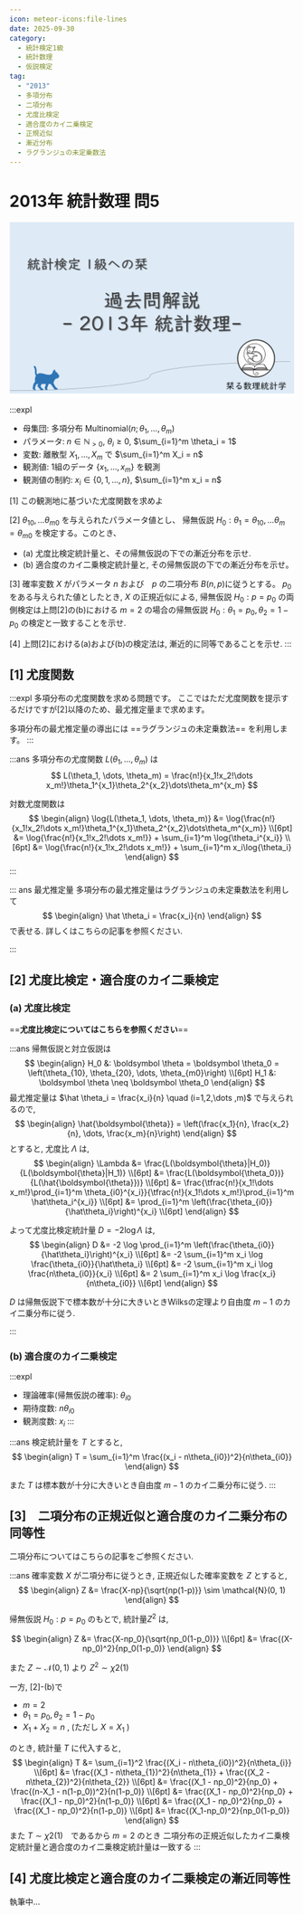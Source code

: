 ```yaml
---
icon: meteor-icons:file-lines
date: 2025-09-30
category:
  - 統計検定1級
  - 統計数理
  - 仮説検定
tag:
  - "2013"
  - 多項分布
  - 二項分布
  - 尤度比検定
  - 適合度のカイ二乗検定
  - 正規近似
  - 漸近分布
  - ラグランジュの未定乗数法
---
```


# 2013年 統計数理 問5

<div style="display: flex; gap: 10px; justify-content: center;">
  <img src="/assets/images/grade1_1/2013/thumbnail.png" style="max-width: 100%; height: auto;">
</div>
<AffiliateBook id="kakomon1213"/>

:::expl
- 母集団: 多項分布 $\mathrm{Multinomial}(n;\,\theta_1,\dots,\theta_m)$
- パラメータ: $n \in \mathbb{N}_{>0}$, $\theta_i \ge 0$, $\sum_{i=1}^m \theta_i = 1$
- 変数: 離散型 $X_1,\dots,X_m$ で $\sum_{i=1}^m X_i = n$
- 観測値: 1組のデータ $\{x_1,\dots,x_m\}$ を観測
- 観測値の制約: $x_i \in \{0,1,\dots,n\}$, $\sum_{i=1}^m x_i = n$


[1] この観測地に基づいた尤度関数を求めよ

[2] $\theta_{10}, \dots \theta_{m0}$ を与えられたパラメータ値とし、
帰無仮説 $H_0:\theta_1 = \theta_{10}, \dots \theta_m = \theta_{m0}$ を検定する。このとき、

- (a) 尤度比検定統計量と、その帰無仮説の下での漸近分布を示せ.
- (b) 適合度のカイ二乗検定統計量と, その帰無仮説の下での漸近分布を示せ。

[3] 確率変数 $X$ がパラメータ $n$ および　$p$ の二項分布 $B(n, p)$に従うとする。 $p_0$ をある与えられた値としたとき, 
$X$ の正規近似による, 帰無仮説 $H_0: p = p_0$ の両側検定は上問[2]の(b)における $m=2$ の場合の帰無仮説 $H_0: \theta_1 = p_0, \theta_2 = 1 - p_0$ の検定と一致することを示せ.

[4] 上問[2]における(a)および(b)の検定法は, 漸近的に同等であることを示せ.
:::

## [1] 尤度関数
:::expl
多項分布の尤度関数を求める問題です。
ここではただ尤度関数を提示するだけですが[2]以降のため、最尤推定量まで求めます。

多項分布の最尤推定量の導出には ==ラグランジュの未定乗数法== を利用します。
:::

:::ans
多項分布の尤度関数 $L(\theta_1, \dots, \theta_m)$ は
$$
L(\theta_1, \dots, \theta_m) = \frac{n!}{x_1!x_2!\dots x_m!}\theta_1^{x_1}\theta_2^{x_2}\dots\theta_m^{x_m}
$$

対数尤度関数は
$$
\begin{align}
\log{L(\theta_1, \dots, \theta_m)} &= \log{\frac{n!}{x_1!x_2!\dots x_m!}\theta_1^{x_1}\theta_2^{x_2}\dots\theta_m^{x_m}} \\[6pt]
&= \log{\frac{n!}{x_1!x_2!\dots x_m!}} + \sum_{i=1}^m \log{\theta_i^{x_i}} \\[6pt]
&= \log{\frac{n!}{x_1!x_2!\dots x_m!}} + \sum_{i=1}^m x_i\log{\theta_i}
\end{align}
$$
:::

::: ans 最尤推定量
多項分布の最尤推定量はラグランジュの未定乗数法を利用して
$$
\begin{align}
\hat \theta_i = \frac{x_i}{n}
\end{align}
$$
で表せる. 詳しくはこちらの記事を参照ください.

<div class="vp-card-container">
<VPCard
  title="多項分布の最尤推定量"
  desc="最尤推定量・ラグランジュの未定乗数法"
  link="/posts/probability_distribution/multinomial_likelihood.html"
/>
</div>
:::

## [2] 尤度比検定・適合度のカイ二乗検定

### (a) 尤度比検定
==**尤度比検定についてはこちらを参照ください**==
<div class="vp-card-container">
<VPCard
  title="尤度比検定"
  desc="尤度比検定の概要"
  link="/posts/test/likelihood_ratio.html"
/>
</div>

:::ans
帰無仮説と対立仮説は
$$
\begin{align}
H_0 &: \boldsymbol \theta = \boldsymbol \theta_0 =  \left(\theta_{10}, \theta_{20}, \dots, \theta_{m0}\right) \\[6pt]
H_1 &: \boldsymbol \theta \neq \boldsymbol \theta_0
\end{align}
$$
最尤推定量は $\hat \theta_i = \frac{x_i}{n} \quad (i=1,2,\dots ,m)$ で与えられるので,
$$
\begin{align}
\hat{\boldsymbol{\theta}} = \left(\frac{x_1}{n}, \frac{x_2}{n}, \dots, \frac{x_m}{n}\right)
\end{align}
$$
とすると, 尤度比 $\Lambda$ は,
$$
\begin{align}
\Lambda &= \frac{L(\boldsymbol{\theta}|H_0)}{L(\boldsymbol{\theta}|H_1)} \\[6pt]
&= \frac{L(\boldsymbol{\theta_0})}{L(\hat{\boldsymbol{\theta}})} \\[6pt]
&= \frac{\tfrac{n!}{x_1!\dots x_m!}\prod_{i=1}^m \theta_{i0}^{x_i}}{\tfrac{n!}{x_1!\dots x_m!}\prod_{i=1}^m \hat\theta_i^{x_i}} \\[6pt]
&= \prod_{i=1}^m \left(\frac{\theta_{i0}}{\hat\theta_i}\right)^{x_i} \\[6pt]
\end{align}
$$

よって尤度比検定統計量 $D=-2\log\Lambda$ は,
$$
\begin{align}
D &= -2 \log \prod_{i=1}^m \left(\frac{\theta_{i0}}{\hat\theta_i}\right)^{x_i}  \\[6pt]
&= -2 \sum_{i=1}^m x_i \log \frac{\theta_{i0}}{\hat\theta_i} \\[6pt]
&= -2 \sum_{i=1}^m x_i \log \frac{n\theta_{i0}}{x_i} \\[6pt]
&= 2 \sum_{i=1}^m x_i \log \frac{x_i}{n\theta_{i0}} \\[6pt]
\end{align}
$$

$D$ は帰無仮説下で標本数が十分に大きいときWilksの定理より自由度 $m-1$ のカイ二乗分布に従う.

:::

### (b) 適合度のカイ二乗検定
:::expl
- 理論確率(帰無仮説の確率): $\theta_{i0}$
- 期待度数: $n\theta_{i0}$
- 観測度数: $x_i$
:::

:::ans
検定統計量を $T$ とすると,
$$
\begin{align}
T = \sum_{i=1}^m \frac{(x_i - n\theta_{i0})^2}{n\theta_{i0}}
\end{align}
$$

また $T$ は標本数が十分に大きいとき自由度 $m-1$ のカイ二乗分布に従う.
:::

## [3]　二項分布の正規近似と適合度のカイ二乗分布の同等性
二項分布についてはこちらの記事をご参照ください.
<div class="vp-card-container">
<VPCard
  title="二項分布"
  desc="期待値・分散"
  link="/posts/probability_distribution/binomial.md"
/>
</div>

:::ans
確率変数 $X$ が二項分布に従うとき, 正規近似した確率変数を $Z$ とすると,
$$
\begin{align}
Z &= \frac{X-np}{\sqrt{np(1-p)}} \sim \mathcal{N}(0, 1)
\end{align}
$$

帰無仮説 $H_0: p=p_0$ のもとで, 統計量$Z^2$ は,

$$
\begin{align}
Z &= \frac{X-np_0}{\sqrt{np_0(1-p_0)}} \\[6pt]
&= \frac{(X-np_0)^2}{np_0(1-p_0)} 
\end{align}
$$

また $Z \sim \mathcal{N}(0, 1)$ より $Z^2 \sim \chi2(1)$

一方, [2]-(b)で
- $m=2$
- $\theta_1 = p_0, \theta_2 = 1 - p_0$
- $X_1 + X_2 = n$ , (ただし $X = X_1$ )

のとき, 統計量 $T$ に代入すると,
$$
\begin{align}
T &= \sum_{i=1}^2 \frac{(X_i - n\theta_{i0})^2}{n\theta_{i}} \\[6pt]
&= \frac{(X_1 - n\theta_{1})^2}{n\theta_{1}} + \frac{(X_2 - n\theta_{2})^2}{n\theta_{2}} \\[6pt]
&= \frac{(X_1 - np_0)^2}{np_0} + \frac{(n-X_1 - n(1-p_0))^2}{n(1-p_0)} \\[6pt]
&= \frac{(X_1 - np_0)^2}{np_0} + \frac{(X_1 - np_0)^2}{n(1-p_0)} \\[6pt]
&= \frac{(X_1 - np_0)^2}{np_0} + \frac{(X_1 - np_0)^2}{n(1-p_0)} \\[6pt]
&= \frac{(X_1-np_0)^2}{np_0(1-p_0)} 
\end{align}
$$
また $T \sim \chi2(1)$　であるから $m=2$ のとき
二項分布の正規近似したカイ二乗検定統計量と適合度のカイ二乗検定統計量は一致する
:::

## [4] 尤度比検定と適合度のカイ二乗検定の漸近同等性
執筆中...